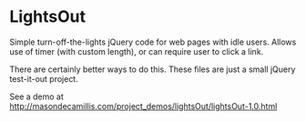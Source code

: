 LightsOut
=========

Simple turn-off-the-lights jQuery code for web pages with idle users. Allows use of timer (with custom length), or can require user to click a link.

There are certainly better ways to do this. These files are just a small jQuery test-it-out project.

See a demo at http://masondecamillis.com/project_demos/lightsOut/lightsOut-1.0.html
